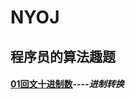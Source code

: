 # NYOJ




## 程序员的算法趣题

#### [**01回文十进制数**](https://blog.csdn.net/m0_38024592/article/details/80067054)----*进制转换*

